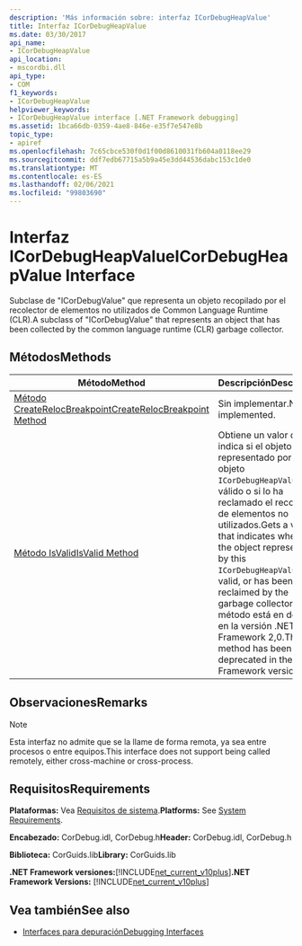 ```yaml
---
description: 'Más información sobre: interfaz ICorDebugHeapValue'
title: Interfaz ICorDebugHeapValue
ms.date: 03/30/2017
api_name:
- ICorDebugHeapValue
api_location:
- mscordbi.dll
api_type:
- COM
f1_keywords:
- ICorDebugHeapValue
helpviewer_keywords:
- ICorDebugHeapValue interface [.NET Framework debugging]
ms.assetid: 1bca66db-0359-4ae8-846e-e35f7e547e8b
topic_type:
- apiref
ms.openlocfilehash: 7c65cbce530f0d1f00d8610031fb604a0118ee29
ms.sourcegitcommit: ddf7edb67715a5b9a45e3dd44536dabc153c1de0
ms.translationtype: MT
ms.contentlocale: es-ES
ms.lasthandoff: 02/06/2021
ms.locfileid: "99803690"
---
```

# <a name="icordebugheapvalue-interface"></a><span data-ttu-id="2a9c8-103">Interfaz ICorDebugHeapValue</span><span class="sxs-lookup"><span data-stu-id="2a9c8-103">ICorDebugHeapValue Interface</span></span>

<span data-ttu-id="2a9c8-104">Subclase de "ICorDebugValue" que representa un objeto recopilado por el recolector de elementos no utilizados de Common Language Runtime (CLR).</span><span class="sxs-lookup"><span data-stu-id="2a9c8-104">A subclass of "ICorDebugValue" that represents an object that has been collected by the common language runtime (CLR) garbage collector.</span></span>  
  
## <a name="methods"></a><span data-ttu-id="2a9c8-105">Métodos</span><span class="sxs-lookup"><span data-stu-id="2a9c8-105">Methods</span></span>  
  
|<span data-ttu-id="2a9c8-106">Método</span><span class="sxs-lookup"><span data-stu-id="2a9c8-106">Method</span></span>|<span data-ttu-id="2a9c8-107">Descripción</span><span class="sxs-lookup"><span data-stu-id="2a9c8-107">Description</span></span>|  
|------------|-----------------|  
|[<span data-ttu-id="2a9c8-108">Método CreateRelocBreakpoint</span><span class="sxs-lookup"><span data-stu-id="2a9c8-108">CreateRelocBreakpoint Method</span></span>](icordebugheapvalue-createrelocbreakpoint-method.md)|<span data-ttu-id="2a9c8-109">Sin implementar.</span><span class="sxs-lookup"><span data-stu-id="2a9c8-109">Not implemented.</span></span>|  
|[<span data-ttu-id="2a9c8-110">Método IsValid</span><span class="sxs-lookup"><span data-stu-id="2a9c8-110">IsValid Method</span></span>](icordebugheapvalue-isvalid-method.md)|<span data-ttu-id="2a9c8-111">Obtiene un valor que indica si el objeto representado por este objeto `ICorDebugHeapValue` es válido o si lo ha reclamado el recolector de elementos no utilizados.</span><span class="sxs-lookup"><span data-stu-id="2a9c8-111">Gets a value that indicates whether the object represented by this `ICorDebugHeapValue` is valid, or has been reclaimed by the garbage collector.</span></span> <span data-ttu-id="2a9c8-112">Este método está en desuso en la versión .NET Framework 2,0.</span><span class="sxs-lookup"><span data-stu-id="2a9c8-112">This method has been deprecated in the .NET Framework version 2.0.</span></span>|  
  
## <a name="remarks"></a><span data-ttu-id="2a9c8-113">Observaciones</span><span class="sxs-lookup"><span data-stu-id="2a9c8-113">Remarks</span></span>  
  
> [!NOTE]
> <span data-ttu-id="2a9c8-114">Esta interfaz no admite que se la llame de forma remota, ya sea entre procesos o entre equipos.</span><span class="sxs-lookup"><span data-stu-id="2a9c8-114">This interface does not support being called remotely, either cross-machine or cross-process.</span></span>  
  
## <a name="requirements"></a><span data-ttu-id="2a9c8-115">Requisitos</span><span class="sxs-lookup"><span data-stu-id="2a9c8-115">Requirements</span></span>  

 <span data-ttu-id="2a9c8-116">**Plataformas:** Vea [Requisitos de sistema](../../get-started/system-requirements.md).</span><span class="sxs-lookup"><span data-stu-id="2a9c8-116">**Platforms:** See [System Requirements](../../get-started/system-requirements.md).</span></span>  
  
 <span data-ttu-id="2a9c8-117">**Encabezado:** CorDebug.idl, CorDebug.h</span><span class="sxs-lookup"><span data-stu-id="2a9c8-117">**Header:** CorDebug.idl, CorDebug.h</span></span>  
  
 <span data-ttu-id="2a9c8-118">**Biblioteca:** CorGuids.lib</span><span class="sxs-lookup"><span data-stu-id="2a9c8-118">**Library:** CorGuids.lib</span></span>  
  
 <span data-ttu-id="2a9c8-119">**.NET Framework versiones:**[!INCLUDE[net_current_v10plus](../../../../includes/net-current-v10plus-md.md)]</span><span class="sxs-lookup"><span data-stu-id="2a9c8-119">**.NET Framework Versions:** [!INCLUDE[net_current_v10plus](../../../../includes/net-current-v10plus-md.md)]</span></span>  
  
## <a name="see-also"></a><span data-ttu-id="2a9c8-120">Vea también</span><span class="sxs-lookup"><span data-stu-id="2a9c8-120">See also</span></span>

- [<span data-ttu-id="2a9c8-121">Interfaces para depuración</span><span class="sxs-lookup"><span data-stu-id="2a9c8-121">Debugging Interfaces</span></span>](debugging-interfaces.md)
